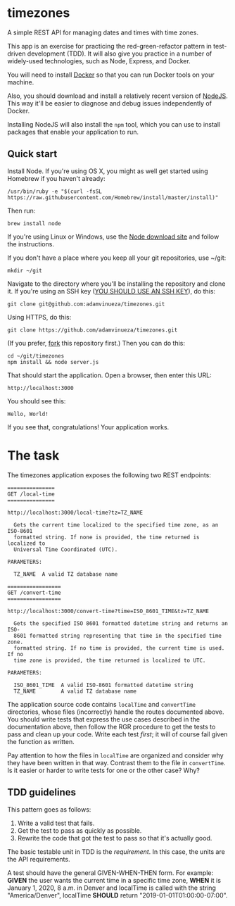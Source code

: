 # timezones

A simple REST API for managing dates and times with time zones.

This app is an exercise for practicing the red-green-refactor pattern in
test-driven development (TDD). It will also give you practice in a number of
widely-used technologies, such as Node, Express, and Docker.

You will need to install [Docker](https://hub.docker.com/?overlay=onboarding) so
that you can run Docker tools on your machine.

Also, you should download and install a relatively recent version of
[NodeJS](https://nodejs.org/en/download/). This way it'll be easier to diagnose
and debug issues independently of Docker.

Installing NodeJS will also install the `npm` tool, which you can use to install
packages that enable your application to run.

## Quick start

Install Node. If you're using OS X, you might as well get started using Homebrew
if you haven't already:
```
/usr/bin/ruby -e "$(curl -fsSL https://raw.githubusercontent.com/Homebrew/install/master/install)"
```
Then run:
```
brew install node
```
If you're using Linux or Windows, use the [Node download
site](https://nodejs.org/en/download/) and follow the instructions.

If you don't have a place where you keep all your git repositories, use ~/git:
```
mkdir ~/git
```

Navigate to the directory where you'll be installing the repository and clone it. If you're using an SSH key
([YOU SHOULD USE AN SSH KEY](https://help.github.com/en/github/authenticating-to-github/connecting-to-github-with-ssh)), do this:
```
git clone git@github.com:adamvinueza/timezones.git
```
Using HTTPS, do this:
```
git clone https://github.com/adamvinueza/timezones.git
```
(If you prefer, [fork](https://guides.github.com/activities/forking/) this repository first.) Then you can do this:
```
cd ~/git/timezones
npm install && node server.js
```
That should start the application. Open a browser, then enter this URL:
```
http://localhost:3000
```
You should see this:
```
Hello, World!
```
If you see that, congratulations! Your application works.

# The task

The timezones application exposes the following two REST endpoints:
```
===============
GET /local-time
===============

http://localhost:3000/local-time?tz=TZ_NAME

  Gets the current time localized to the specified time zone, as an ISO-8601
  formatted string. If none is provided, the time returned is localized to
  Universal Time Coordinated (UTC).

PARAMETERS:

  TZ_NAME  A valid TZ database name

=================
GET /convert-time
=================

http://localhost:3000/convert-time?time=ISO_8601_TIME&tz=TZ_NAME

  Gets the specified ISO 8601 formatted datetime string and returns an ISO-
  8601 formatted string representing that time in the specified time zone.
  formatted string. If no time is provided, the current time is used. If no
  time zone is provided, the time returned is localized to UTC.

PARAMETERS:

  ISO_8601_TIME  A valid ISO-8601 formatted datetime string
  TZ_NAME        A valid TZ database name
```

The application source code contains `localTime` and `convertTime` directories,
whose files (incorrectly) handle the routes documented above. You should write
tests that express the use cases described in the documentation above, then follow the RGR procedure to get the tests to pass and clean up your code.
Write
each test _first_; it will of course fail given the function as written.

Pay attention to how the files in `localTime` are organized and consider why
they have been written in that way. Contrast them to the file in `convertTime`.
Is it easier or harder to write tests for one or the other case? Why?

## TDD guidelines

This pattern goes as follows:

1. Write a valid test that fails.
2. Get the test to pass as quickly as possible.
3. Rewrite the code that got the test to pass so that it's actually good.

The basic testable unit in TDD is the _requirement_. In this case, the units are the API requirements.

A test should have the general GIVEN-WHEN-THEN form. For example: **GIVEN** the user
wants the current time in a specific time zone, **WHEN** it is January 1, 2020, 8
a.m. in Denver and localTime is called with the string "America/Denver",
localTime **SHOULD** return "2019-01-01T01:00:00-07:00".
